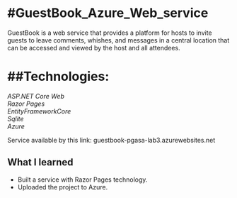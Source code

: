 #GuestBook_Azure_Web_service
================

GuestBook is a web service that provides a platform for hosts to invite guests to leave comments, whishes, and messages in a central location that can be accessed and viewed by the host and all attendees. 

##Technologies:
=============
*ASP.NET Core Web*<br>
*Razor Pages*<br>
*EntityFrameworkCore*<br>
*Sqlite*<br>
*Azure*

Service available by this link:  guestbook-pgasa-lab3.azurewebsites.net

What I learned
-------------------

- Built a service with Razor Pages technology.
- Uploaded the project to Azure.
